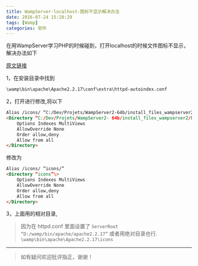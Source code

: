 ```yaml
---
title: WampServer-localhost-图标不显示解决办法
date: 2016-07-24 15:28:29
tags: [Wamp]
categories: 软件
---
```


在用WampServer学习PHP的时候碰到，打开localhost的时候文件图标不显示，解决办法如下

<!--more-->

[原文链接](http://blog.warmcolor.net/2011/11/03/wampserver-localhost-%E5%9B%BE%E6%A0%87%E4%B8%8D%E6%98%BE%E7%A4%BA%E8%A7%A3%E5%86%B3%E5%8A%9E%E6%B3%95/ "原文链接")

1，在安装目录中找到
```html
\wamp\bin\apache\Apache2.2.17\conf\extra\httpd-autoindex.conf
```

2，打开进行修改,将以下
```html
Alias /icons/ “C:/Dev/Projets/WampServer2-64b/install_files_wampserver2/bin/apache/Apache2.2.17/icons/”
<Directory “C:/Dev/Projets/WampServer2- 64b/install_files_wampserver2/bin/apache/Apache2.2.17/icons”\>
	Options Indexes MultiViews
	AllowOverride None
	Order allow,deny
	Allow from all
</Directory>
```
修改为
```html
Alias /icons/ “icons/”
<Directory “icons”\>
	Options Indexes MultiViews
	AllowOverride None
	Order allow,deny
	Allow from all
</Directory>
```

3，上面用的相对目录,
>因为在 httpd.conf 里面设置了
` ServerRoot “D:/wamp/bin/apache/apache2.2.17” `
或者用绝对目录也行.
` \wamp\bin\apache\Apache2.2.17\icons `

---

>如有疑问欢迎批评指正，谢谢！